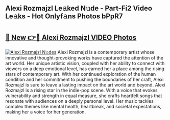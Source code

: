 ## Alexi Rozmajzl Le𝚊ked N𝚞de - Part-Fi2 Video Le𝚊ks - Hot Onlyf𝚊ns Photos bPpR7

# <h2><a href="http://ab67265.deff.icu/?id=Alexi+Rozmajzl">🔗 New 👉🔴 Alexi Rozmajzl VIDEO Photos</a></h2>

[![Alexi Rozmajzl N𝚞des](https://i.imgur.com/rIISA9y.gif)](http://ab67265.deff.icu/?id=Alexi+Rozmajzl)
Alexi Rozmajzl is a contemporary artist whose innovative and thought-provoking works have captured the attention of the art world. Her unique artistic vision, coupled with her ability to connect with viewers on a deep emotional level, has earned her a place among the rising stars of contemporary art. With her continued exploration of the human condition and her commitment to pushing the boundaries of her craft, Alexi Rozmajzl is sure to leave a lasting impact on the art world and beyond. Alexi Rozmajzl is a rising star in the indie-pop scene. With a voice that evokes vulnerability and strength in equal measure, she crafts heartfelt songs that resonate with audiences on a deeply personal level. Her music tackles complex themes like mental health, heartbreak, and societal expectations, making her a voice for her generation.

